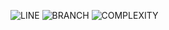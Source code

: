 ![LINE](https://img.shields.io/badge/line--coverage-98%25-brightgreen.svg)
![BRANCH](https://img.shields.io/badge/branch--coverage-87%25-brightgreen.svg)
![COMPLEXITY](https://img.shields.io/badge/complexity-1.16-brightgreen.svg)
